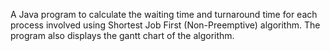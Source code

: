A Java program to calculate the waiting time and turnaround time for each process involved using Shortest Job First (Non-Preemptive) algorithm. The program also displays the gantt chart of the algorithm.
